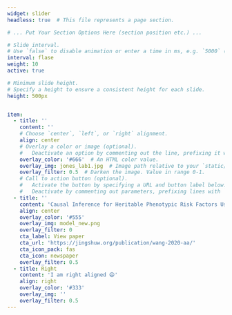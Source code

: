 ```yaml
---
widget: slider
headless: true  # This file represents a page section.

# ... Put Your Section Options Here (section position etc.) ...

# Slide interval.
# Use `false` to disable animation or enter a time in ms, e.g. `5000` (5s).
interval: flase
weight: 10
active: true

# Minimum slide height.
# Specify a height to ensure a consistent height for each slide.
height: 500px


item:
  - title: ''
    content: ''
    # Choose `center`, `left`, or `right` alignment.
    align: center 
    # Overlay a color or image (optional).
    #   Deactivate an option by commenting out the line, prefixing it with `#`.
    overlay_color: '#666'  # An HTML color value.
    overlay_img: jones_lab1.jpg  # Image path relative to your `static/media/` folder
    overlay_filter: 0.5  # Darken the image. Value in range 0-1.
    # Call to action button (optional).
    #   Activate the button by specifying a URL and button label below.
    #   Deactivate by commenting out parameters, prefixing lines with `#`.
  - title: ''
    content: 'Causal Inference for Heritable Phenotypic Risk Factors Using Heterogeneous Genetic Instruments'
    align: center
    overlay_color: '#555'
    overlay_img: model_new.png
    overlay_filter: 0
    cta_label: View paper
    cta_url: 'https://jingshuw.org/publication/wang-2020-aa/'
    cta_icon_pack: fas
    cta_icon: newspaper
    overlay_filter: 0.5
  - title: Right
    content: 'I am right aligned 😄'
    align: right
    overlay_color: '#333'
    overlay_img: ''
    overlay_filter: 0.5
---
```


